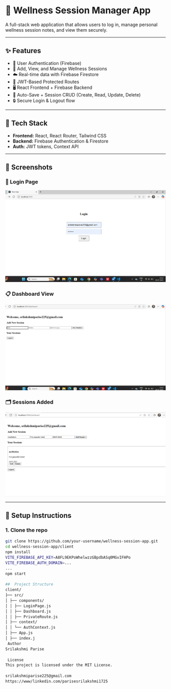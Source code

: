 # 🧘 Wellness Session Manager App

A full-stack web application that allows users to log in, manage personal wellness session notes, and view them securely.

---

## ✨ Features

- 🔐 User Authentication (Firebase)
- 📅 Add, View, and Manage Wellness Sessions
- ☁️ Real-time data with Firebase Firestore
- 🪪 JWT-Based Protected Routes
- 🖥️ React Frontend + Firebase Backend
- 💾 Auto-Save + Session CRUD (Create, Read, Update, Delete)
- 🔒 Secure Login & Logout flow

---

## 🚀 Tech Stack

- **Frontend:** React, React Router, Tailwind CSS
- **Backend:** Firebase Authentication & Firestore
- **Auth:** JWT tokens, Context API

---

## 📸 Screenshots

### 🔐 Login Page
![Login](./login.png)

### 📋 Dashboard View
![Dashboard](./dashboard.png)

### 🗂️ Sessions Added
![Sessions](./sessions.png)

---

## 🔧 Setup Instructions

### 1. Clone the repo
```bash
git clone https://github.com/your-username/wellness-session-app.git
cd wellness-session-app/client
npm install
VITE_FIREBASE_API_KEY=A8FL9EKPoWhelwzzGBpdbASq0MGvIFHPo
VITE_FIREBASE_AUTH_DOMAIN=...
...
npm start

##  Project Structure
client/
├── src/
│ ├── components/
│ │ ├── LoginPage.js
│ │ ├── Dashboard.js
│ │ ├── PrivateRoute.js
│ ├── context/
│ │ └── AuthContext.js
│ ├── App.js
│ ├── index.j
 Author
Srilakshmi Parise

 License
This project is licensed under the MIT License.

srilakshmiparise225@gmail.com
https://www/linkedin.com/parisesrilakshmi1725
